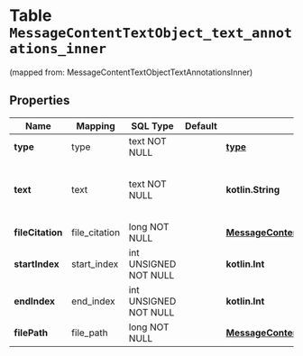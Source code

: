
# Table `MessageContentTextObject_text_annotations_inner`
(mapped from: MessageContentTextObjectTextAnnotationsInner)

## Properties
Name | Mapping | SQL Type | Default | Type | Description | Notes
---- | ------- | -------- | ------- | ---- | ----------- | -----
**type** | type | text NOT NULL |  | [**type**](#Type) | Always &#x60;file_citation&#x60;. | 
**text** | text | text NOT NULL |  | **kotlin.String** | The text in the message content that needs to be replaced. | 
**fileCitation** | file_citation | long NOT NULL |  | [**MessageContentTextAnnotationsFileCitationObjectFileCitation**](MessageContentTextAnnotationsFileCitationObjectFileCitation.md) |  |  [foreignkey]
**startIndex** | start_index | int UNSIGNED NOT NULL |  | **kotlin.Int** |  | 
**endIndex** | end_index | int UNSIGNED NOT NULL |  | **kotlin.Int** |  | 
**filePath** | file_path | long NOT NULL |  | [**MessageContentTextAnnotationsFilePathObjectFilePath**](MessageContentTextAnnotationsFilePathObjectFilePath.md) |  |  [foreignkey]








